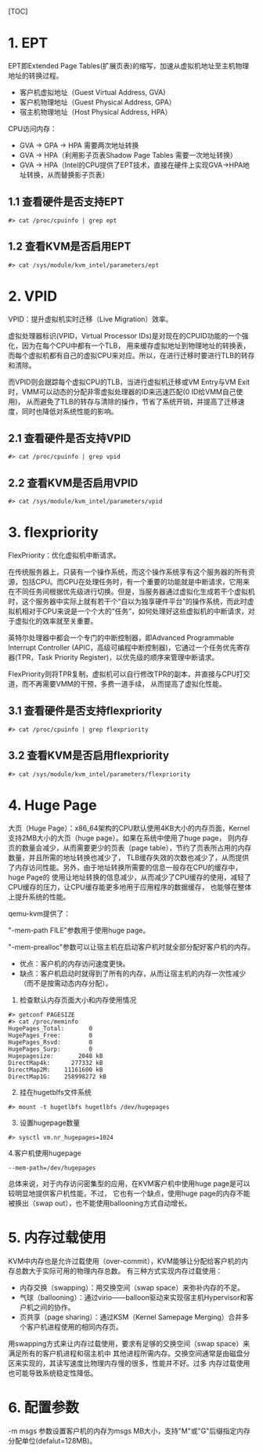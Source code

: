 [TOC]

# 1. EPT

EPT即Extended Page Tables(扩展页表)的缩写，加速从虚拟机地址至主机物理地址的转换过程。
- 客户机虚拟地址（Guest Virtual Address, GVA)
- 客户机物理地址（Guest Physical Address, GPA）
- 宿主机物理地址（Host Physical Address, HPA）

CPU访问内存：
- GVA -> GPA -> HPA 需要两次地址转换
- GVA -> HPA（利用影子页表Shadow Page Tables 需要一次地址转换）
- GVA -> HPA（Intel的CPU提供了EPT技术，直接在硬件上实现GVA->HPA地址转换，从而替换影子页表）

## 1.1 查看硬件是否支持EPT
```
#> cat /proc/cpuinfo | grep ept
```

## 1.2 查看KVM是否启用EPT
```
#> cat /sys/module/kvm_intel/parameters/ept
```

# 2. VPID

VPID：提升虚拟机实时迁移（Live Migration）效率。

虚拟处理器标识(VPID，Virtual Processor IDs)是对现在的CPUID功能的一个强化，因为在每个CPU中都有一个TLB，
用来缓存虚拟地址到物理地址的转换表，而每个虚拟机都有自己的虚拟CPU来对应。所以，在进行迁移时要进行TLB的转存和清除。

而VPID则会跟踪每个虚拟CPU的TLB，当进行虚拟机迁移或VM Entry与VM Exit时，VMM可以动态的分配非零虚拟处理器的ID来迅速匹配(0 ID给VMM自己使用)，
从而避免了TLB的转存与清除的操作，节省了系统开销，并提高了迁移速度，同时也降低对系统性能的影响。

## 2.1 查看硬件是否支持VPID
```
#> cat /proc/cpuinfo | grep vpid
```

## 2.2 查看KVM是否启用VPID
```
#> cat /sys/module/kvm_intel/parameters/vpid
```

# 3. flexpriority

FlexPriority：优化虚拟机中断请求。

在传统服务器上，只装有一个操作系统，而这个操作系统享有这个服务器的所有资源，包括CPU。而CPU在处理任务时，有一个重要的功能就是中断请求，它用来在不同任务间根据优先级进行切换。但是，当服务器通过虚拟化生成若干个虚拟机时，这个服务器中实际上就有若干个“自以为独享硬件平台”的操作系统，而此时虚拟机相对于CPU来说是一个个大的“任务”，如何处理好这些虚拟机的中断请求，对于虚拟化的效率就至关重要。

英特尔处理器中都会一个专门的中断控制器，即Advanced Programmable Interrupt Controller (APIC，高级可编程中断控制器)，它通过一个任务优先寄存器(TPR，Task Priority Register)，以优先级的顺序来管理中断请求。

FlexPriority则将TPR复制，虚拟机可以自行修改TPR的副本，并直接与CPU打交道，而不再需要VMM的干预，多费一道手续，
从而提高了虚拟化性能。

## 3.1 查看硬件是否支持flexpriority
```
#> cat /proc/cpuinfo | grep flexpriority
```

## 3.2 查看KVM是否启用flexpriority
```
#> cat /sys/module/kvm_intel/parameters/flexpriority
```

# 4. Huge Page

大页（Huge Page）：x86_64架构的CPU默认使用4KB大小的内存页面，Kernel支持2MB大小的大页（huge page）。如果在系统中使用了huge page，
则内存页的数量会减少，从而需要更少的页表（page table），节约了页表所占用的内存数量，并且所需的地址转换也减少了，
TLB缓存失效的次数也减少了，从而提供了内存访问性能。另外，由于地址转换所需要的信息一般存在CPU的缓存中，huge Page的
使用让地址转换的信息减少，从而减少了CPU缓存的使用，减轻了CPU缓存的压力，让CPU缓存能更多地用于应用程序的数据缓存，
也能够在整体上提升系统的性能。


qemu-kvm提供了：

"-mem-path FILE"参数用于使用huge page。

"-mem-prealloc"参数可以让宿主机在启动客户机时就全部分配好客户机的内存。
- 优点：客户机的内存访问速度更快。
- 缺点：客户机启动时就得到了所有的内存，从而让宿主机的内存一次性减少（而不是按需动态内存分配）。
		
1. 检查默认内存页面大小和内存使用情况
```
#> getconf PAGESIZE
#> cat /proc/meminfo
HugePages_Total:       0
HugePages_Free:        0
HugePages_Rsvd:        0
HugePages_Surp:        0
Hugepagesize:       2048 kB
DirectMap4k:      277332 kB
DirectMap2M:    11161600 kB
DirectMap1G:    258998272 kB
```
2. 挂在hugetblfs文件系统
```
#> mount -t hugetlbfs hugetlbfs /dev/hugepages
```
3. 设置hugepage数量
```
#> sysctl vm.nr_hugepages=1024
```
4.客户机使用hugepage
```
--mem-path=/dev/hugepages
```
总体来说，对于内存访问密集型的应用，在KVM客户机中使用huge page是可以较明显地提供客户机性能，不过，
它也有一个缺点，使用huge page的内存不能被换出（swap out），也不能使用ballooning方式自动增长。

# 5. 内存过载使用

KVM中内存也是允许过载使用（over-commit），KVM能够让分配给客户机的内存总数大于实际可用的物理内存总数。
有三种方式实现内存过载使用：
- 内存交换（swapping）：用交换空间（swap space）来弥补内存的不足。
- 气球（ballooning）：通过virio——balloon驱动来实现宿主机Hypervisor和客户机之间的协作。
- 页共享（page sharing）：通过KSM（Kernel Samepage Merging）合并多个客户机进程使用的相同内存页。

用swapping方式来让内存过载使用，要求有足够的交换空间（swap space）来满足所有的客户机进程和宿主机中
其他进程所需内存。交换空间通常是由磁盘分区来实现的，其读写速度比物理内存慢的很多，性能并不好。过多
内存过载使用也可能导致系统稳定性降低。


# 6. 配置参数

-m msgs 参数设置客户机的内存为msgs MB大小，支持"M"或"G"后缀指定内存分配单位(defalut=128MB)。
